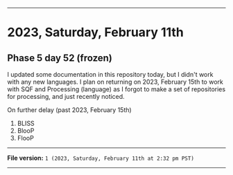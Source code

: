 
***

# 2023, Saturday, February 11th

## Phase 5 day 52 (frozen)

I updated some documentation in this repository today, but I didn't work with any new languages. I plan on returning on 2023, February 15th to work with SQF and Processing (language) as I forgot to make a set of repositories for processing, and just recently noticed.

On further delay (past 2023, February 15th)

1. BLISS
2. BlooP
3. FlooP

<!-- Today wasn't planned to be a development day for new repositories. I am taking a temporary break from it to work on other projects. If I can gather more languages, I might start phase 4 (2022) earlier. <!-- Work is being done to get the [`Learn`](https://github.com/seanpm2001/Learn/) repository back up to date, as I couldn't keep up in the last 3 days of phase 3 of 2022. The current phase finished yesterday (2022, Tuesday, November 29th) new repositories are expected to start being created at an unknown time in 2022 December. !--> 

<!-- This is the end of phase 4 (2022) of the acceleration project for `seanpm2001/Learn`. !-->

***

**File version:** `1 (2023, Saturday, February 11th at 2:32 pm PST)`

***
